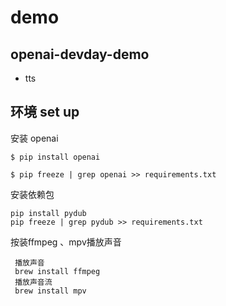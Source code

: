 # demo
## openai-devday-demo
* tts


## 环境 set up
安装 openai
```
$ pip install openai

$ pip freeze | grep openai >> requirements.txt
```

安装依赖包
```
pip install pydub
pip freeze | grep pydub >> requirements.txt

```

按装ffmpeg 、mpv播放声音

```commandline
 播放声音
 brew install ffmpeg
 播放声音流
 brew install mpv
```

